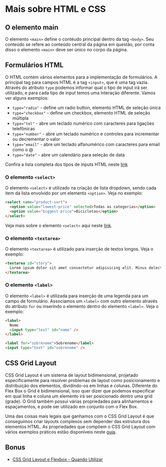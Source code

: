 # Mais sobre HTML e CSS

## O elemento main

O elemento `<main>` define o contéudo principal dentro da tag `<body>`. Seu conteúdo se refere ao conteúdo central da página em questão, por conta disso o elemento `<main>` deve ser único no corpo da página.

## Formulários HTML

O HTML contém vários elementos para a implementação de formulários. A principal tag para campos HTML é a tag `<input>`, que é uma tag vazia. Através do atributo `type` podemos informar qual o tipo de input irá ser utilizado, e para cada tipo de input temos uma interação diferente. Vamos ver alguns exemplos:

- `type="radio"` - define um radio button, elemento HTML de seleção única
- `type="checkbox"` - define um checkbox, elemento HTML de seleção múltipla
- `type="tel"` - abre um teclado numérico com caracteres para ligações telefônicas
- `type="number"` - abre um teclado numérico e controles para incrementar ou decrementar o valor
- `type="email"` - abre um teclado alfanumérico com caracteres para email como o @
- `type="date"` - abre um calendário para seleção de data

Confira a lista completa dos tipos de inputs HTML neste [link](https://www.w3schools.com/html/html_form_input_types.asp)

### O elemento `<select>`

O elemento `<select>` é utilizado na criação de lista dropdown, sendo cada item da lista envolvido por um elemento `<option>`. Veja no exemplo:

```html
<select name="product-sort">
  <option value="lowest-price" selected>Todas as categorias</option>
  <option value="biggest-price">Bicicletas</option>
</select>
```

Veja mais sobre o elemento `<select>` aqui neste [link](https://developer.mozilla.org/pt-BR/docs/Web/HTML/Element/select).

### O elemento `<textarea>`

O elemento `<textarea>` é utilizado para inserção de textos longos. Veja o exemplo:

```html
<textarea id="story">
  Lorem ipsum dolor sit amet consectetur adipisicing elit. Minus delectus consectetur rem explicabo, culpa excepturi blanditiis reprehenderit omnis possimus repellendus.
</textarea>
```

### O elemento `<label>`

O elemento `<label>` é utilizada para inserção de uma legenda para um campo de formulário. Associamos um `<label>` com outro elemento através do atributo `for` ou inserindo o elemento dentro do elemento `<label>`. Veja o exemplo:

```html
<label>
  Nome
  <input type="text" id="name" />
</label>

<label for="sobrenome">Sobrenome</label>
<input type="text" id="sobrenome" />
```

## CSS Grid Layout

CSS Grid Layout é um sistema de layout bidimensional, projetado especificamente para resolver problemas de layout como posicionamento e distribuição dos elementos, dividindo-os em linhas e colunas. Diferente do Flex Box o Grid é bidimensional, isso quer dizer que podemos especificar em qual linha e coluna um elemento irá ser posicionado dentro uma grid (grade). O Grid também possui várias propriedades para alinhamentos e espaçamentos, e pode ser utilizado em conjunto com o Flex Box.

Uma das coisas mais legais que ganhamos com o CSS Grid Layout é que conseguimos criar layouts complexos sem depender das estrutura dos elementos HTML. As propriedades que compõem o CSS Grid Layout com vários exemplos práticos estão disponíveis neste [guia](https://css-tricks.com/snippets/css/complete-guide-grid/).

## Bonus

- [CSS Grid Layout e Flexbox - Quando Utilizar](https://www.youtube.com/watch?v=x-4z_u8LcGc)

